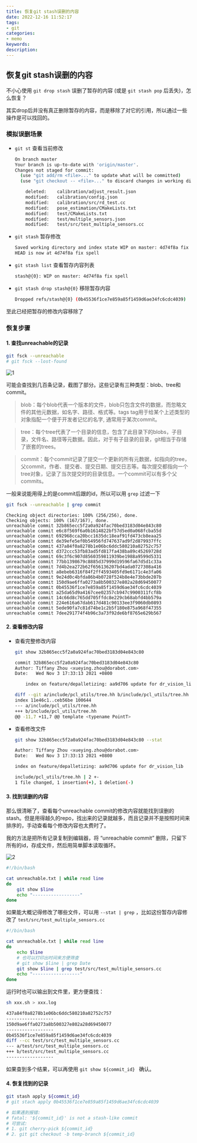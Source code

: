 ```yaml
---
title: 恢复git stash误删的内容
date: 2022-12-16 11:52:17
tags:
- git
categories: 
- memo
keywords:
description:
---
```




## 恢复git stash误删的内容

不小心使用 `git drop stash` 误删了暂存的内容 (或是 `git stash pop` 后丢失)，怎么恢复？

其实drop后并没有真正删除暂存的内容，而是移除了对它的引用，所以通过一些操作是可以找回的。



### 模拟误删场景

- `git st` 查看当前修改

    ```bash
    On branch master
    Your branch is up-to-date with 'origin/master'.
    Changes not staged for commit:
      (use "git add/rm <file>..." to update what will be committed)
      (use "git checkout -- <file>..." to discard changes in working directory)

        deleted:    calibration/adjust_result.json
        modified:   calibration/config.json
        modified:   calibration/src/rd_test.cc
        modified:   pose_estimation/CMakeLists.txt
        modified:   test/CMakeLists.txt
        modified:   test/multiple_sensors.json
        modified:   test/src/test_multiple_sensors.cc
    ```

- `git stash` 暂存修改

  ```bash
  Saved working directory and index state WIP on master: 4d74f8a fix spell
  HEAD is now at 4d74f8a fix spell
  ```

- `git stash list` 查看暂存内容列表

  ```bash
  stash@{0}: WIP on master: 4d74f8a fix spell
  ```

- `git stash drop stash@{0}` 移除暂存内容

  ```bash
  Dropped refs/stash@{0} (0b45536f1ce7e859a85f1459d6ae34fc6cdc4039)
  ```

至此已经把暂存的修改内容移除了



### 恢复步骤

#### 1. 查找unreachable的记录

```bash
git fsck --unreachable
# git fsck --lost-found
```

![1](git-stash-dropped-by-coincidence/1.png)



可能会查找到几百条记录，截图了部分。这些记录有三种类型：blob、tree和commit。

> blob：每个blob代表一个版本的文件，blob只包含文件的数据，而忽略文件的其他元数据，如名字、路径、格式等。tags tag用于给某个上述类型的对象指配一个便于开发者记忆的名字, 通常用于某次commit。

> tree：每个tree代表了一个目录的信息，包含了此目录下的blobs，子目录，文件名、路径等元数据。因此，对于有子目录的目录，git相当于存储了嵌套的trees。

> commit：每个commit记录了提交一个更新的所有元数据，如指向的tree，父commit，作者、提交者、提交日期、提交日志等。每次提交都指向一个tree对象，记录了当次提交时的目录信息。一个commit可以有多个父commits。



一般来说能用得上的是commit后跟的id，所以可以用 `grep` 过滤一下

```bash
git fsck --unreachable | grep commit
```

```
Checking object directories: 100% (256/256), done.
Checking objects: 100% (167/167), done.
unreachable commit 32b865ecc5f2a0a924fac70bed3183d04e843c80
unreachable commit e6c8f569f6a0b1614822bf57d5ed0a068fcba55d
unreachable commit 692968cca20bcc1635dc18eaf91fd473cb8eaa25
unreachable commit de39efe5ef0b54956fd747637ad9f2d879937ffc
unreachable commit 437a84f0a8278b1e06bc6ddc580210a02752c757
unreachable commit d372ccc53fb83ad5fd817fa438ba89c45269728d
unreachable commit 69c3f6c907d8560359811939be1988a9599d5331
unreachable commit 77bb1398679c8885d37999d19596fa67d5d1c33a
unreachable commit 7d4b2ea272b62f656136207bd4ada0727308a416
unreachable commit a8ebeb6316f84f2ff4593405fd9e6171c4e3fa06
unreachable commit 9e24d0c4bfda86b4b0728f524b8e4e73bbde207b
unreachable commit 150d9ae6ffa0273a8b500327e802a28d69450077
unreachable commit 0b45536f1ce7e859a85f1459d6ae34fc6cdc4039
unreachable commit a25da65d9a4167cee02357cb947c9900311fcf8b
unreachable commit 14c66d8c765dd705ffdc8e229cb68abfd4bb579a
unreachable commit 224e616a67dab617d481c90133ee3f9060db0893
unreachable commit 5ede90fa7c81d74be1c2b5f180e875a968f47355
unreachable commit 7dee291774f4b96c3a73f92de6bf8765e629b567
```



#### 2. 查看修改内容

- 查看完整修改内容

	```bash
    git show 32b865ecc5f2a0a924fac70bed3183d04e843c80
	```

	```bash
    commit 32b865ecc5f2a0a924fac70bed3183d04e843c80
    Author: Tiffany Zhou <xueying.zhou@dorabot.com>
    Date:   Wed Nov 3 17:33:13 2021 +0800

        index on feature/depalletizing: aa9d706 update for dr_vision_lib

    diff --git a/include/pcl_utils/tree.hh b/include/pcl_utils/tree.hh
    index 11e46c1..ceb56be 100644
    --- a/include/pcl_utils/tree.hh
    +++ b/include/pcl_utils/tree.hh
    @@ -11,7 +11,7 @@ template <typename PointT>
	```

- 查看修改文件
	```bash
    git show 32b865ecc5f2a0a924fac70bed3183d04e843c80 --stat
	```

	``` bash
    Author: Tiffany Zhou <xueying.zhou@dorabot.com>
    Date:   Wed Nov 3 17:33:13 2021 +0800
    
    index on feature/depalletizing: aa9d706 update for dr_vision_lib
    
    include/pcl_utils/tree.hh | 2 +-
    1 file changed, 1 insertion(+), 1 deletion(-)
	```



#### 3. 找到误删的内容

那么很清晰了，查看每个unreachable commit的修改内容就能找到误删的stash。但是用得越久的repo，找出来的记录就越多，而且记录并不是按照时间来排序的，手动查看每个修改内容也太费时了。

我的方法是把所有记录复制到编辑器，将 “unreachable commit” 删除，只留下所有的id，存成文件，然后用简单脚本读取循环。

![2](git-stash-dropped-by-coincidence/2.png)

```bash
#!/bin/bash

cat unreachable.txt | while read line
do
    git show $line
    echo "------------------"
done
```



如果能大概记得修改了哪些文件，可以用 `--stat | grep` ，比如这份暂存内容修改了 `test/src/test_multiple_sensors.cc`

```bash
#!/bin/bash

cat unreachable.txt | while read line
do
    echo $line
    # 也可以打印出时间来方便筛查
    # git show $line | grep Date 
    git show $line | grep test/src/test_multiple_sensors.cc
    echo "------------------"
done

```

运行时也可以输出到文件里，更方便查找：
```bash
sh xxx.sh > xxx.log
```

```bash
437a84f0a8278b1e06bc6ddc580210a02752c757
------------------
150d9ae6ffa0273a8b500327e802a28d69450077
------------------
0b45536f1ce7e859a85f1459d6ae34fc6cdc4039
diff --cc test/src/test_multiple_sensors.cc
--- a/test/src/test_multiple_sensors.cc
+++ b/test/src/test_multiple_sensors.cc
------------------
```

如果查到多个结果，可以再使用 `git show ${commit_id} ` 确认。



#### 4. 恢复找到的记录

```bash
git stash apply ${commit_id}
# git stach apply 0b45536f1ce7e859a85f1459d6ae34fc6cdc4039

# 如果遇到报错: 
# fatal: '${commit_id}' is not a stash-like commit
# 可尝试: 
# 1. git cherry-pick ${commit_id}
# 2. git git checkout -b temp-branch ${commit_id}
```

